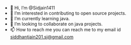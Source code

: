 - 👋 Hi, I’m @Sidjain1411
- 👀 I’m interested in contributing to open source projects.
- 🌱 I’m currently learning java.
- 💞️ I’m looking to collaborate on java projects.
- 📫 How to reach me you can reach me to my email id siddhantjain201.sj@gmail.com

<!---
Sidjain1411/Sidjain1411 is a ✨ special ✨ repository because its `README.md` (this file) appears on your GitHub profile.
You can click the Preview link to take a look at your changes.
--->
